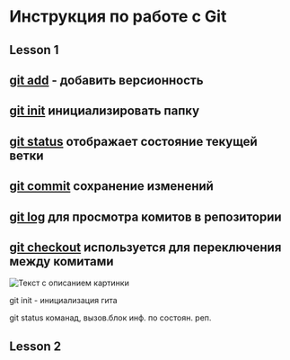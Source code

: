 # Инструкция по работе с Git

## Lesson 1

<u>git add</u> - добавить версионность
---

<u>git init</u> инициализировать папку
---
<u>git status</u> отображает состояние текущей ветки
---
<u>git commit</u> сохранение изменений
---
<u>git log</u> для просмотра комитов в репозитории
---
<u>git checkout</u> используется для переключения между комитами
---

<image src="./img/1.jpg" alt="Текст с описанием картинки">

git init - инициализация гита

git status команад, вызов.блок инф. по состоян. реп.

## Lesson 2


